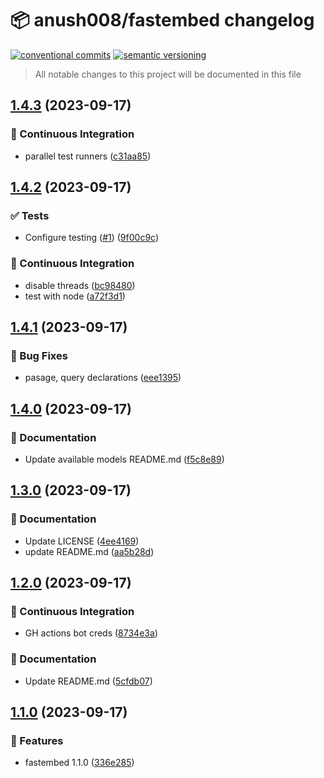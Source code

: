 # 📦 anush008/fastembed changelog

[![conventional commits](https://img.shields.io/badge/conventional%20commits-1.0.0-yellow.svg)](https://conventionalcommits.org)
[![semantic versioning](https://img.shields.io/badge/semantic%20versioning-2.0.0-green.svg)](https://semver.org)

> All notable changes to this project will be documented in this file

## [1.4.3](https://github.com/Anush008/fastembed/compare/v1.4.2...v1.4.3) (2023-09-17)


### 🔁 Continuous Integration

* parallel test runners ([c31aa85](https://github.com/Anush008/fastembed/commit/c31aa8575c2b40bf07539196ca8daa1ba4b2e630))

## [1.4.2](https://github.com/Anush008/fastembed/compare/v1.4.1...v1.4.2) (2023-09-17)


### ✅ Tests

* Configure testing ([#1](https://github.com/Anush008/fastembed/issues/1)) ([9f00c9c](https://github.com/Anush008/fastembed/commit/9f00c9c48b354cabc28e6031d6164fc251ad09c9))


### 🔁 Continuous Integration

* disable threads ([bc98480](https://github.com/Anush008/fastembed/commit/bc9848050b7d98a47e25d4e28710e1d23672022d))
* test with node ([a72f3d1](https://github.com/Anush008/fastembed/commit/a72f3d1791acc15d690f9d6760b3a03136f153e7))

## [1.4.1](https://github.com/Anush008/fastembed/compare/v1.4.0...v1.4.1) (2023-09-17)


### 🐛 Bug Fixes

* pasage, query declarations ([eee1395](https://github.com/Anush008/fastembed/commit/eee1395a213dbd295924613d2de7175ad2826790))

## [1.4.0](https://github.com/Anush008/fastembed/compare/v1.3.0...v1.4.0) (2023-09-17)


### 📝 Documentation

* Update available models README.md ([f5c8e89](https://github.com/Anush008/fastembed/commit/f5c8e89e216a3b6b540472ff505148de6620bfa6))

## [1.3.0](https://github.com/Anush008/fastembed/compare/v1.2.0...v1.3.0) (2023-09-17)


### 📝 Documentation

* Update LICENSE ([4ee4169](https://github.com/Anush008/fastembed/commit/4ee41696e2b09eb77e71c2d61c251e831baefe8e))
* update README.md ([aa5b28d](https://github.com/Anush008/fastembed/commit/aa5b28d07fae2b3a1a122538c452976125ca0f03))

## [1.2.0](https://github.com/Anush008/fastembed/compare/v1.1.0...v1.2.0) (2023-09-17)


### 🔁 Continuous Integration

* GH actions bot creds ([8734e3a](https://github.com/Anush008/fastembed/commit/8734e3a061883e3561f242da3ed1c87067b7b5ad))


### 📝 Documentation

* Update README.md ([5cfdb07](https://github.com/Anush008/fastembed/commit/5cfdb07887cc41a8d5c78ae84e4d9fd3a9ed9a57))

## [1.1.0](https://github.com/Anush008/fastembed/compare/v1.0.0...v1.1.0) (2023-09-17)


### 🍕 Features

* fastembed 1.1.0 ([336e285](https://github.com/Anush008/fastembed/commit/336e285a0fac94b9a785f020cacfcfe1af717b4b))
